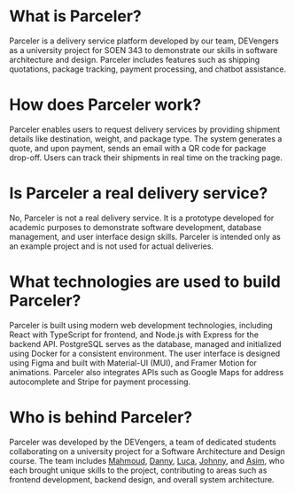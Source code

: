 # What is Parceler?
Parceler is a delivery service platform developed by our team,
DEVengers as a university project for SOEN 343 to demonstrate our
skills in software architecture and design. Parceler includes
features such as shipping quotations, package tracking, payment
processing, and chatbot assistance.

# How does Parceler work?
Parceler enables users to request delivery services by providing
shipment details like destination, weight, and package type. The
system generates a quote, and upon payment, sends an email with a
QR code for package drop-off. Users can track their shipments in
real time on the tracking page.

# Is Parceler a real delivery service?
No, Parceler is not a real delivery service. It is a prototype
developed for academic purposes to demonstrate software
development, database management, and user interface design
skills. Parceler is intended only as an example project and is not
used for actual deliveries.

# What technologies are used to build Parceler?
Parceler is built using modern web development technologies,
including React with TypeScript for frontend, and Node.js with
Express for the backend API. PostgreSQL serves as the database,
managed and initialized using Docker for a consistent environment.
The user interface is designed using Figma and built with
Material-UI (MUI), and Framer Motion for animations. Parceler also
integrates APIs such as Google Maps for address autocomplete and
Stripe for payment processing.

# Who is behind Parceler?
Parceler was developed by the DEVengers, a team of dedicated
students collaborating on a university project for a Software
Architecture and Design course. The team includes [Mahmoud](https://github.com/mavmoud), [Danny](https://github.com/F4KER-X), [Luca](https://github.com/GianlucaGirardi), [Johnny](https://github.com/Johnny-Aldeb), and [Asim](https://github.com/AsimRahman88), who each brought unique skills to the project, contributing to areas such as frontend development, backend design, and overall system architecture.
